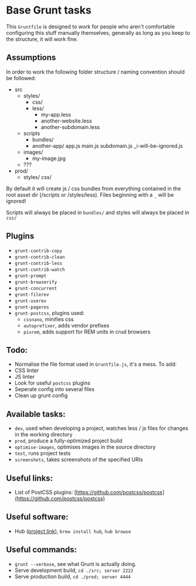 Base Grunt tasks
===

This `Gruntfile` is designed to work for people who aren't comfortable configuring this stuff manually themselves, generally
as long as you keep to the structure, it will work fine.


Assumptions
---

 In order to work the following folder structure / naming convention should be followed:

 - src
 	- styles/
 		- css/
 		- less/
 			- my-app.less
 			- another-website.less
 			- another-subdomain.less
 	- scripts
 		- bundles/
 		- another-app/
 			app.js
 		main.js
 		subdomain.js
 		_i-will-be-ignored.js
 	- images/
 		- my-image.jpg
 	- ???
 - prod/
 	- styles/
 		css/

By default it will create js / css bundles from everything contained in the root asset dir (/scripts or /styles/less). Files
beginning with a `_` will be ignored!

Scripts will always be placed in `bundles/` and styles will always be placed in `css/`

Plugins
---

- `grunt-contrib-copy`
- `grunt-contrib-clean`
- `grunt-contrib-less`
- `grunt-contrib-watch`
- `grunt-prompt`
- `grunt-browserify`
- `grunt-concurrent`
- `grunt-filerev`
- `grunt-userev`
- `grunt-pageres`
- `grunt-postcss`, plugins used:
    - `cssnano`, minifies css
    - `autoprefixer`, adds vendor prefixes
    - `pixrem`, adds support for REM units in crud browsers

Todo:
---
- Normalise the file format used in `Gruntfile.js`, it's a mess.
To add:
- CSS linter
- JS linter
- Look for useful `postcss` plugins
- Seperate config into several files
- Clean up grunt config

Available tasks:
---

- `dev`, used when developing a project, watches less / js files for changes in the working directory
- `prod`, produce a fully-optimized project build
- `optimise-images`, optimises images in the source directory
- `test`, runs project tests
- `screenshots`, takes screenshots of the specified URIs


Useful links:
---

- List of PostCSS plugins: [https://github.com/postcss/postcss](https://github.com/postcss/postcss)

Useful software:
---

- Hub ([project link](https://hub.github.com/)), `brew install hub`, `hub browse`

Useful commands:
---

- `grunt --verbose`, see what Grunt is actually doing.
- Serve development build, `cd ./src; server 2222`
- Serve production build, `cd ./prod; server 4444`
